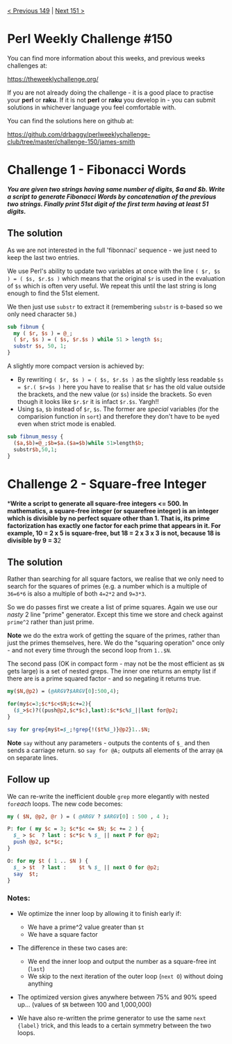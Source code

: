 [< Previous 149](https://github.com/drbaggy/perlweeklychallenge-club/tree/master/challenge-149/james-smith) |
[Next 151 >](https://github.com/drbaggy/perlweeklychallenge-club/tree/master/challenge-151/james-smith)
# Perl Weekly Challenge #150

You can find more information about this weeks, and previous weeks challenges at:

  https://theweeklychallenge.org/

If you are not already doing the challenge - it is a good place to practise your
**perl** or **raku**. If it is not **perl** or **raku** you develop in - you can
submit solutions in whichever language you feel comfortable with.

You can find the solutions here on github at:

https://github.com/drbaggy/perlweeklychallenge-club/tree/master/challenge-150/james-smith

# Challenge 1 - Fibonacci Words

***You are given two strings having same number of digits, $a and $b. Write a script to generate Fibonacci Words by concatenation of the previous two strings. Finally print 51st digit of the first term having at least 51 digits.***

## The solution

As we are not interested in the full 'fibonnaci' sequence - we just need to keep the last two entries.

We use Perl's ability to update two variables at once with the line `( $r, $s ) = ( $s, $r.$s )` which means that the original `$r` is used in the evaluation of `$s` which is often very useful. We repeat this until the last string is long enough to find the 51st element.

We then just use `substr` to extract it (remembering `substr` is `0`-based so we only need character `50`.)

```perl
sub fibnum {
  my ( $r, $s ) = @_;
  ( $r, $s ) = ( $s, $r.$s ) while 51 > length $s;
  substr $s, 50, 1;
}
```

A slightly more compact version is achieved by:
 * By rewriting `( $r, $s ) = ( $s, $r.$s )` as the slightly less readable `$s = $r.( $r=$s )` here you have to realise that `$r` has the old value outside the brackets, and the new value (or `$s`) inside the brackets. So even though it looks like `$r.$r` it is infact `$r.$s`. Yargh!!
 * Using `$a`, `$b` instead of `$r`, `$s`. The former are *special* variables (for the comparision function in `sort`) and therefore they don't have to be `my`ed even when strict mode is enabled.

```perl
sub fibnum_messy {
  ($a,$b)=@_;$b=$a.($a=$b)while 51>length$b;
  substr$b,50,1;
}
```

# Challenge 2 - Square-free Integer

***Write a script to generate all square-free integers <= 500. In mathematics, a square-free integer (or squarefree integer) is an integer which is divisible by no perfect square other than 1. That is, its prime factorization has exactly one factor for each prime that appears in it. For example, 10 = 2 x 5 is square-free, but 18 = 2 x 3 x 3 is not, because 18 is divisible by 9 = 3**2

## The solution

Rather than searching for all square factors, we realise that we only need to search for the squares of primes {e.g. a number which is a multiple of `36=6*6` is also a multiple of both `4=2*2` and `9=3*3`.

So we do passes first we create a list of prime squares. Again we use our *nasty* 2 line "prime" generator. Except this time we store and check against `prime^2` rather than just prime.

**Note** we do the extra work of getting the square of the primes, rather than just the primes themselves, here. We do the "squaring operation" once only - and not every time through the second loop from `1..$N`.

The second pass (OK in compact form - may not be the most efficient as `$N` gets large) is a set of nested greps. The inner one returns an empty list if there are is a prime squared factor - and so negating it returns true.

```perl
my($N,@p2) = (@ARGV?$ARGV[0]:500,4);

for(my$c=3;$c*$c<$N;$c+=2){
  ($_>$c)?((push@p2,$c*$c),last):$c*$c%$_||last for@p2;
}

say for grep{my$t=$_;!grep{!($t%$_)}@p2}1..$N;
```

**Note** `say` without any parameters - outputs the contents of `$_` and then sends a carriage return. so `say for @A;` outputs all elements of the array `@A` on separate lines.

## Follow up

We can re-write the inefficient double `grep` more elegantly with nested `for`*each* loops. The new code becomes:

```perl
my ( $N, @p2, @r ) = ( @ARGV ? $ARGV[0] : 500 , 4 );

P: for ( my $c = 3; $c*$c <= $N; $c += 2 ) {
  $_ > $c  ? last : $c*$c % $_ || next P for @p2;
  push @p2, $c*$c;
}

O: for my $t ( 1 .. $N ) {
  $_ > $t  ? last :    $t % $_ || next O for @p2;
  say  $t;
}
```

### Notes:
 * We optimize the inner loop by allowing it to finish early if:
    * We have a prime^2 value greater than `$t`
    * We have a square factor

 * The difference in these two cases are:
    * We end the inner loop and output the number as a square-free int (`last`)
    * We skip to the next iteration of the outer loop (`next O`) without doing anything

 * The optimized version gives anywhere between 75% and 90% speed up... (values of `$N` between 100 and 1,000,000)

 * We have also re-written the prime generator to use the same `next {label}` trick, and this leads to a certain symmetry between the two loops. 
